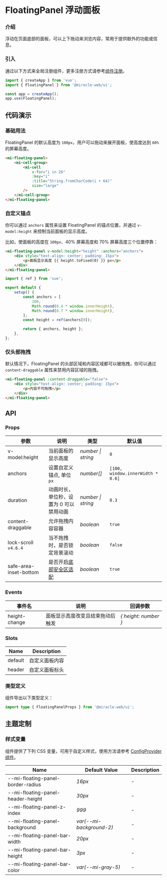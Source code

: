 # FloatingPanel 浮动面板

### 介绍

浮动在页面底部的面板，可以上下拖动来浏览内容，常用于提供额外的功能或信息。

### 引入

通过以下方式来全局注册组件，更多注册方式请参考[组件注册](#/zh-CN/advanced-usage#zu-jian-zhu-ce)。

```js
import { createApp } from 'vue';
import { FloatingPanel } from '@miracle-web/ui';

const app = createApp();
app.use(FloatingPanel);
```

## 代码演示

### 基础用法

FloatingPanel 的默认高度为 `100px`，用户可以拖动来展开面板，使高度达到 `60%` 的屏幕高度。

```html
<mi-floating-panel>
    <mi-cell-group>
        <mi-cell
            v-for="i in 26"
            :key="i"
            :title="String.fromCharCode(i + 64)"
            size="large"
        />
    </mi-cell-group>
</mi-floating-panel>
```

### 自定义锚点

你可以通过 `anchors` 属性来设置 FloatingPanel 的锚点位置，并通过 `v-model:height` 来控制当前面板的显示高度。

比如，使面板的高度在 `100px`、40% 屏幕高度和 70% 屏幕高度三个位置停靠：

```html
<mi-floating-panel v-model:height="height" :anchors="anchors">
    <div style="text-align: center; padding: 15px">
        <p>面板显示高度 {{ height.toFixed(0) }} px</p>
    </div>
</mi-floating-panel>
```

```js
import { ref } from 'vue';

export default {
    setup() {
        const anchors = [
            100,
            Math.round(0.4 * window.innerHeight),
            Math.round(0.7 * window.innerHeight),
        ];
        const height = ref(anchors[0]);

        return { anchors, height };
    },
};
```

### 仅头部拖拽

默认情况下，FloatingPanel 的头部区域和内容区域都可以被拖拽，你可以通过 `content-draggable` 属性来禁用内容区域的拖拽。

```html
<mi-floating-panel :content-draggable="false">
    <div style="text-align: center; padding: 15px">
        <p>内容不可拖拽</p>
    </div>
</mi-floating-panel>
```

## API

### Props

| 参数 | 说明 | 类型 | 默认值 |
| --- | --- | --- | --- |
| v-model:height | 当前面板的显示高度 | _number \| string_ | `0` |
| anchors | 设置自定义锚点, 单位 `px` | _number[]_ | `[100, window.innerWidth * 0.6]` |
| duration | 动画时长，单位秒，设置为 0 可以禁用动画 | _number \| string_ | `0.3` |
| content-draggable | 允许拖拽内容容器 | _boolean_ | `true` |
| lock-scroll `v4.6.4` | 当不拖拽时，是否锁定背景滚动 | _boolean_ | `false` |
| safe-area-inset-bottom | 是否开启[底部安全区适配](#/zh-CN/advanced-usage#di-bu-an-quan-qu-gua-pei) | _boolean_ | `true` |

### Events

| 事件名        | 说明                             | 回调参数             |
| ------------- | -------------------------------- | -------------------- |
| height-change | 面板显示高度改变且结束拖动后触发 | _{ height: number }_ |

### Slots

| Name    | Description    |
| ------- | -------------- |
| default | 自定义面板内容 |
| header  | 自定义面板标头 |

### 类型定义

组件导出以下类型定义：

```ts
import type { FloatingPanelProps } from '@miracle-web/ui';
```

## 主题定制

### 样式变量

组件提供了下列 CSS 变量，可用于自定义样式，使用方法请参考 [ConfigProvider 组件](#/zh-CN/config-provider)。

| Name                              | Default Value            | Description |
| --------------------------------- | ------------------------ | ----------- |
| --mi-floating-panel-border-radius | _16px_                   | -           |
| --mi-floating-panel-header-height | _30px_                   | -           |
| --mi-floating-panel-z-index       | _999_                    | -           |
| --mi-floating-panel-background    | _var(--mi-background-2)_ | -           |
| --mi-floating-panel-bar-width     | _20px_                   | -           |
| --mi-floating-panel-bar-height    | _3px_                    | -           |
| --mi-floating-panel-bar-color     | _var(--mi-gray-5)_       | -           |
